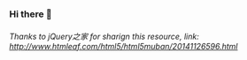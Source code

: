 ### Hi there 👋 <br>
###### Thanks to jQuery之家 for sharign this resource, link: http://www.htmleaf.com/html5/html5muban/20141126596.html

<!--
**tiffany200433/tiffany200433** is a ✨ _special_ ✨ repository because its `README.md` (this file) appears on your GitHub profile.

Here are some ideas to get you started:

- 🔭 I’m currently working on ...
- 🌱 I’m currently learning ...
- 👯 I’m looking to collaborate on ...
- 🤔 I’m looking for help with ...
- 💬 Ask me about ...
- 📫 How to reach me: ...
- 😄 Pronouns: ...
- ⚡ Fun fact: ...
-->
